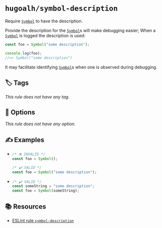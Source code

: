 # `hugoalh/symbol-description`

Require [`Symbol`][ecmascript-symbol] to have the description.

Provide the description for the [`Symbol`][ecmascript-symbol]s will make debugging easier; When a [`Symbol`][ecmascript-symbol] is logged the description is used:

```ts
const foo = Symbol("some description");

console.log(foo);
//=> Symbol("some description")
```

It may facilitate identifying [`Symbol`][ecmascript-symbol]s when one is observed during debugging.

## 🏷️ Tags

*This rule does not have any tag.*

## 🔧 Options

*This rule does not have any option.*

## ✍️ Examples

- ```ts
  /* ❌ INVALID */
  const foo = Symbol();

  /* ✔️ VALID */
  const foo = Symbol("some description");
  ```
- ```ts
  /* ✔️ VALID */
  const someString = "some description";
  const foo = Symbol(someString);
  ```

## 📚 Resources

- [ESLint rule `symbol-description`](https://eslint.org/docs/latest/rules/symbol-description)

[ecmascript-symbol]: https://developer.mozilla.org/en-US/docs/Web/JavaScript/Reference/Global_Objects/Symbol/Symbol
